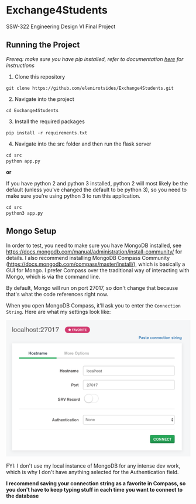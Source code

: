 # Exchange4Students

SSW-322 Engineering Design VI Final Project

## Running the Project

_Prereq: make sure you have pip installed, refer to documentation [here](https://pypi.org/project/pip/) for instructions_

1. Clone this repository

```
git clone https://github.com/elenirotsides/Exchange4Students.git
```

2. Navigate into the project

```
cd Exchange4Students
```

3. Install the required packages

```
pip install -r requirements.txt
```

4. Navigate into the src folder and then run the flask server

```
cd src
python app.py
```

**or**

If you have python 2 and python 3 installed, python 2 will most likely be the default (unless you've changed the default to be python 3), so you need to make sure you're using python 3 to run this application.

```
cd src
python3 app.py
```

## Mongo Setup

In order to test, you need to make sure you have MongoDB installed, see https://docs.mongodb.com/manual/administration/install-community/ for details. I also recommend installing MongoDB Compass Community (https://docs.mongodb.com/compass/master/install/), which is basically a GUI for Mongo. I prefer Compass over the traditional way of interacting with Mongo, which is via the command line.

By default, Mongo will run on port 27017, so don't change that because that's what the code references right now.

When you open MongoDB Compass, it'll ask you to enter the `Connection String`. Here are what my settings look like:

![Mongo settings](mongo.png)

FYI: I don't use my local instance of MongoDB for any intense dev work, which is why I don't have anything selected for the Authentication field.

**I recommend saving your connection string as a favorite in Compass, so you don't have to keep typing stuff in each time you want to connect to the database**
